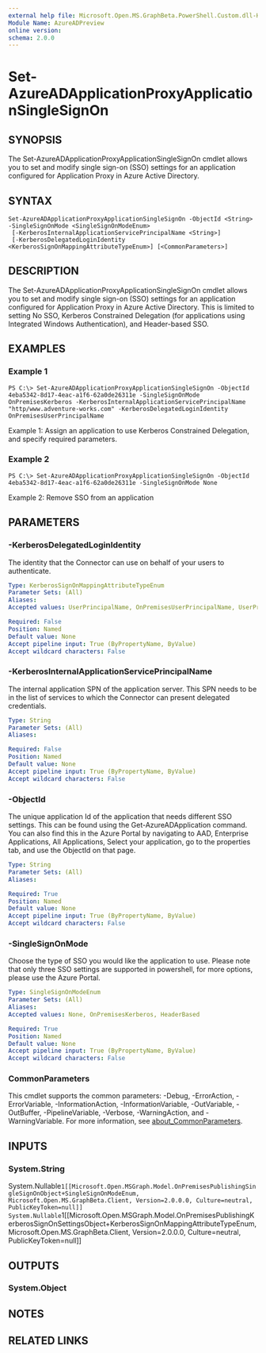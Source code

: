 ```yaml
---
external help file: Microsoft.Open.MS.GraphBeta.PowerShell.Custom.dll-Help.xml
Module Name: AzureADPreview
online version:
schema: 2.0.0
---
```


# Set-AzureADApplicationProxyApplicationSingleSignOn

## SYNOPSIS
The Set-AzureADApplicationProxyApplicationSingleSignOn cmdlet allows you to set and modify single sign-on (SSO) settings for an application configured for Application Proxy in Azure Active Directory. 

## SYNTAX

```
Set-AzureADApplicationProxyApplicationSingleSignOn -ObjectId <String> -SingleSignOnMode <SingleSignOnModeEnum>
 [-KerberosInternalApplicationServicePrincipalName <String>]
 [-KerberosDelegatedLoginIdentity <KerberosSignOnMappingAttributeTypeEnum>] [<CommonParameters>]
```

## DESCRIPTION
The Set-AzureADApplicationProxyApplicationSingleSignOn cmdlet allows you to set and modify single sign-on (SSO) settings for an application configured for Application Proxy in Azure Active Directory. This is limited to setting No SSO, Kerberos Constrained Delegation (for applications using Integrated Windows Authentication), and Header-based SSO.

## EXAMPLES

### Example 1
```
PS C:\> Set-AzureADApplicationProxyApplicationSingleSignOn -ObjectId 4eba5342-8d17-4eac-a1f6-62a0de26311e -SingleSignOnMode OnPremisesKerberos -KerberosInternalApplicationServicePrincipalName "http/www.adventure-works.com" -KerberosDelegatedLoginIdentity OnPremisesUserPrincipalName
```

Example 1: Assign an application to use Kerberos Constrained Delegation, and specify required parameters. 
 

### Example 2
```
PS C:\> Set-AzureADApplicationProxyApplicationSingleSignOn -ObjectId 4eba5342-8d17-4eac-a1f6-62a0de26311e -SingleSignOnMode None
```

Example 2: Remove SSO from an application

## PARAMETERS

### -KerberosDelegatedLoginIdentity
The identity that the Connector can use on behalf of your users to authenticate. 

```yaml
Type: KerberosSignOnMappingAttributeTypeEnum
Parameter Sets: (All)
Aliases:
Accepted values: UserPrincipalName, OnPremisesUserPrincipalName, UserPrincipalUsername, OnPremisesUserPrincipalUsername, OnPremisesSAMAccountName

Required: False
Position: Named
Default value: None
Accept pipeline input: True (ByPropertyName, ByValue)
Accept wildcard characters: False
```

### -KerberosInternalApplicationServicePrincipalName
The internal application SPN of the application server. This SPN needs to be in the list of services to which the Connector can present delegated credentials.

```yaml
Type: String
Parameter Sets: (All)
Aliases:

Required: False
Position: Named
Default value: None
Accept pipeline input: True (ByPropertyName, ByValue)
Accept wildcard characters: False
```

### -ObjectId
The unique application Id of the application that needs different SSO settings. This can be found using the Get-AzureADApplication command. You can also find this in the Azure Portal by navigating to AAD, Enterprise Applications, All Applications, Select your application, go to the properties tab, and use the ObjectId on that page. 

```yaml
Type: String
Parameter Sets: (All)
Aliases:

Required: True
Position: Named
Default value: None
Accept pipeline input: True (ByPropertyName, ByValue)
Accept wildcard characters: False
```

### -SingleSignOnMode
Choose the type of SSO you would like the application to use. Please note that only three SSO settings are supported in powershell, for more options, please use the Azure Portal.

```yaml
Type: SingleSignOnModeEnum
Parameter Sets: (All)
Aliases:
Accepted values: None, OnPremisesKerberos, HeaderBased

Required: True
Position: Named
Default value: None
Accept pipeline input: True (ByPropertyName, ByValue)
Accept wildcard characters: False
```

### CommonParameters
This cmdlet supports the common parameters: -Debug, -ErrorAction, -ErrorVariable, -InformationAction, -InformationVariable, -OutVariable, -OutBuffer, -PipelineVariable, -Verbose, -WarningAction, and -WarningVariable. For more information, see [about_CommonParameters](http://go.microsoft.com/fwlink/?LinkID=113216).

## INPUTS

### System.String
System.Nullable`1[[Microsoft.Open.MSGraph.Model.OnPremisesPublishingSingleSignOnObject+SingleSignOnModeEnum, Microsoft.Open.MS.GraphBeta.Client, Version=2.0.0.0, Culture=neutral, PublicKeyToken=null]]
System.Nullable`1[[Microsoft.Open.MSGraph.Model.OnPremisesPublishingKerberosSignOnSettingsObject+KerberosSignOnMappingAttributeTypeEnum, Microsoft.Open.MS.GraphBeta.Client, Version=2.0.0.0, Culture=neutral, PublicKeyToken=null]]

## OUTPUTS

### System.Object

## NOTES

## RELATED LINKS
